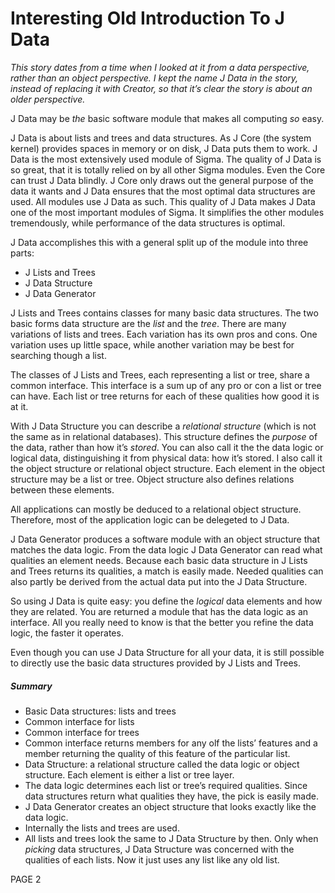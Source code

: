 ﻿Interesting Old Introduction To J Data
======================================

*This story dates from a time when I looked at it from a data perspective, rather than an object perspective. I kept the name J Data in the story, instead of replacing it with Creator, so that it’s clear the story is about an older perspective.*

J Data may be *the* basic software module that makes all computing *so* easy.

J Data is about lists and trees and data structures. As J Core (the system kernel) provides spaces in memory or on disk, J Data puts them to work. J Data is the most extensively used module of Sigma. The quality of J Data is so great, that it is totally relied on by all other Sigma modules. Even the Core can trust J Data blindly. J Core only draws out the general purpose of the data it wants and J Data ensures that the most optimal data structures are used. All modules use J Data as such. This quality of J Data makes J Data one of the most important modules of Sigma. It simplifies the other modules tremendously, while performance of the data structures is optimal.

J Data accomplishes this with a general split up of the module into three parts:

- J Lists and Trees
- J Data Structure
- J Data Generator

J Lists and Trees contains classes for many basic data structures. The two basic forms data structure are the *list* and the *tree*. There are many variations of lists and trees. Each variation has its own pros and cons. One variation uses up little space, while another variation may be best for searching though a list.

The classes of J Lists and Trees, each representing a list or tree, share a common interface. This interface is a sum up of any pro or con a list or tree can have. Each list or tree returns for each of these qualities how good it is at it.

With J Data Structure you can describe a *relational structure* (which is not the same as in relational databases). This structure defines the *purpose* of the data, rather than how it’s *stored*. You can also call it the the data logic or logical data, distinguishing it from physical data: how it’s stored. I also call it the object structure or relational object structure. Each element in the object structure may be a list or tree. Object structure also defines relations between these elements.

All applications can mostly be deduced to a relational object structure. Therefore, most of the application logic can be delegeted to J Data.

J Data Generator produces a software module with an object structure that matches the data logic. From the data logic J Data Generator can read what qualities an element needs. Because each basic data structure in J Lists and Trees returns its qualities, a match is easily made. Needed qualities can also partly be derived from the actual data put into the J Data Structure.

So using J Data is quite easy: you define the *logical* data elements and how they are related. You are returned a module that has the data logic as an interface. All you really need to know is that the better you refine the data logic, the faster it operates.

Even though you can use J Data Structure for all your data, it is still possible to directly use the basic data structures provided by J Lists and Trees.
##### **Summary**
- Basic Data structures: lists and trees
- Common interface for lists
- Common interface for trees
- Common interface returns members for any olf the lists’ features and a member returning the quality of this feature of the particular list.
- Data Structure: a relational structure called the data logic or object structure. Each element is either a list or tree layer.
- The data logic determines each list or tree’s required qualities. Since data structures return what qualities they have, the pick is easily made.
- J Data Generator creates an object structure that looks exactly like the data logic.
- Internally the lists and trees are used.
- All lists and trees look the same to J Data Structure by then. Only when *picking* data structures, J Data Structure was concerned with the qualities of each lists. Now it just uses any list like any old list.

PAGE  2

